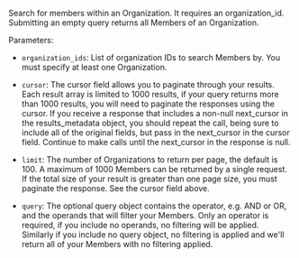 Search for members within an Organization. It requires an organization_id. Submitting an empty query returns all Members of an Organization.

Parameters:

- `organization_ids`: List of organization IDs to search Members by. You must specify at least one Organization.

- `cursor`: The cursor field allows you to paginate through your results. Each result array is limited to 1000 results, if your query returns more than 1000 results, you will need to paginate the responses using the cursor. If you receive a response that includes a non-null next_cursor in the results_metadata object, you should repeat the call, being sure to include all of the original fields, but pass in the next_cursor in the cursor field. Continue to make calls until the next_cursor in the response is null.

- `limit`: The number of Organizations to return per page, the default is 100. A maximum of 1000 Members can be returned by a single request. If the total size of your result is greater than one page size, you must paginate the response. See the cursor field above.

- `query`: The optional query object contains the operator, e.g. AND or OR, and the operands that will filter your Members. Only an operator is required, if you include no operands, no filtering will be applied. Similarly if you include no query object, no filtering is applied and we'll return all of your Members with no filtering applied.

